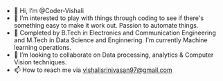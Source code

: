 - 👋 Hi, I’m @Coder-Vishali
- 👀 I’m interested to play with things through coding to see if there's something easy to make it work out. Passion to automate things.
- 🌱 Completed by B.Tech in Electronics and Communication Engineering and M.Tech in Data Science and Enginnering. I’m currently Machine learning operations.
- 💞️ I’m looking to collaborate on Data processing, analytics & Computer Vision techniques.
- 📫 How to reach me via vishalisrinivasan97@gmail.com

<!---
Coder-Vishali/Coder-Vishali is a ✨ special ✨ repository because its `README.md` (this file) appears on your GitHub profile.
You can click the Preview link to take a look at your changes.
--->
